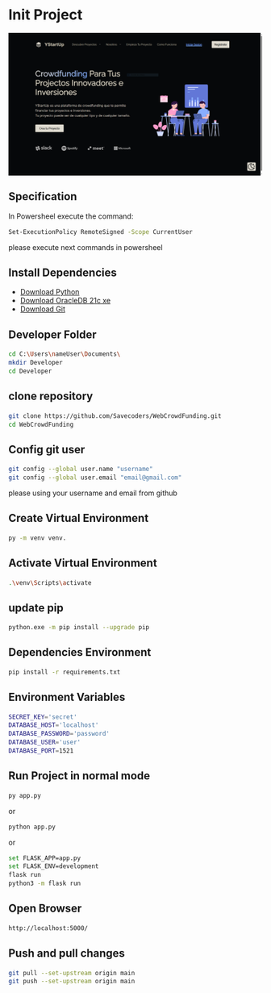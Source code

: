 # Init Project

<img
 align="center"
 src="assets/PagePreview.png"
 alt="Page Preview"
/>

## Specification

In Powersheel execute the command:

```sh
Set-ExecutionPolicy RemoteSigned -Scope CurrentUser ​
```

please execute next commands in powersheel

## Install Dependencies

* [Download Python](https://www.python.org/downloads/windows/)
* [Download OracleDB 21c xe](https://www.oracle.com/database/technologies/xe-downloads.html)
* [Download Git](https://git-scm.com/download/win)

## Developer Folder

```sh
cd C:\Users\nameUser\Documents\ 
mkdir Developer 
cd Developer
```

## clone repository

```sh
git clone https://github.com/Savecoders/WebCrowdFunding.git
cd WebCrowdFunding
```

## Config git user

```sh
git config --global user.name "username"
git config --global user.email "email@gmail.com"
```

please using your username and email from github

## Create Virtual Environment

```sh
py -m venv venv.
```

## Activate Virtual Environment

```sh
.\venv\Scripts\activate
```

## update pip

```sh
python.exe -m pip install --upgrade pip

```

## Dependencies Environment

```sh
pip install -r requirements.txt
```

## Environment Variables

```sh
SECRET_KEY='secret'
DATABASE_HOST='localhost'
DATABASE_PASSWORD='password'
DATABASE_USER='user'
DATABASE_PORT=1521
```

## Run Project in normal mode

```sh
py app.py
```

or

```sh
python app.py
```

or

```sh
set FLASK_APP=app.py 
set FLASK_ENV=development 
flask run
python3 -m flask run
```

## Open Browser

```sh
http://localhost:5000/
```

## Push and pull changes

```sh
git pull --set-upstream origin main
git push --set-upstream origin main
```
